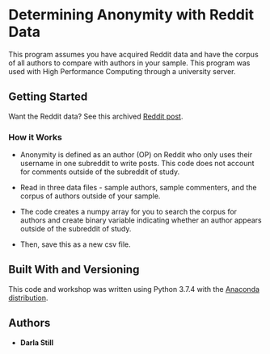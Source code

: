 # Determining Anonymity with Reddit Data

This program assumes you have acquired Reddit data and have the corpus of all authors to compare with authors in your sample. This program was used with High Performance Computing through a university server. 

## Getting Started

Want the Reddit data? See this archived [Reddit post](https://www.reddit.com/r/datasets/comments/3mg812/full_reddit_submission_corpus_now_available_2006/?st=jbrdzusl&sh=fe5ec1aa). 

### How it Works

* Anonymity is defined as an author (OP) on Reddit who only uses their username in one subreddit to write posts. This code does not account for comments outside of the subreddit of study. 

* Read in three data files - sample authors, sample commenters, and the corpus of authors outside of your sample. 

* The code creates a numpy array for you to search the corpus for authors and create binary variable indicating whether an author appears outside of the subreddit of study. 

* Then, save this as a new csv file. 

## Built With and Versioning

This code and workshop was written using Python 3.7.4 with the [Anaconda distribution](https://www.anaconda.com/products/individual). 

## Authors

* **Darla Still** 
